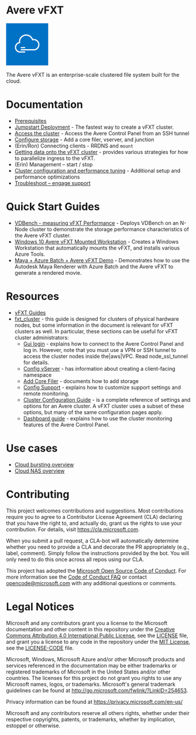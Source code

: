 # Avere vFXT

<img src="docs/images/avere_vfxt.png">

The Avere vFXT is an enterprise-scale clustered file system built for the cloud.

<!---
# Cloud Bursting

Avere Virtual FXT (vFXT) Edge filers allow you to run compute workflows in Azure Compute without having to worry about moving your NAS.  The vFXT accomplishes this by performing read-ahead caching, which aids in hiding latency when trying to use cloud computing against on-premises storage. The benefits of using this technology include:

  * Leverage your current on-premsises NAS environment alongside Azure Compute
  * Allows you to offset peaks in compute demand with Azure's pay-as-you-go services without moving large data sets from existing storage
  * Hides latency to cloud compute resources with cloud caching
  * Provides easy scaling from 3 to 24 nodes to meet growing demands in shorter periods of time
  * Reduces cloud compute costs by as much as 90% by minimizing the use of Azure Storage during processing
  * Eliminates the need to expand owned compute capacity, reducing data center footprint and supporting data center consolidation
  * Allows for use of Microsoft Azure Low-priority Virtual Machines for additional savings
  * Enterprises and companies working within HPC environments see immediate benefits of flexibility and agility to match compute resources with business demands quickly and easily.

[Learn more about Cloud Bursting](http://www.averesystems.com/cloud-bursting)

<img src="docs/images/cloud-bursting-animation.gif">

# Clustered File System for Azure – Cloud NAS

When using both Azure Storage and Azure Compute resources, you can use the vFXT to create an scale-out NAS in the public cloud, eliminating the silos between these resources. Leverage low-cost Azure Storage for HPC workloads running on Azure Compute.

Avere Cloud NAS with the vFXT for Azure gives you:
  * Scalability – clustering up to 24 nodes
  * Low Data Latency – powerful cloud cache tiers data for optimal performance
  * Secure AES 256-encryption
  * Protection with Cloud Snapshots
  * Insights with powerful analytics

[Learn more about Cloud NAS](http://www.averesystems.com/cloud-nas)

<img src="docs/images/cloud-nas-animation.gif">
--->

# Documentation
  * [Prerequisites](docs/prereqs.md)
  * [Jumpstart Deployment](docs/jumpstart_deploy.md) - The fastest way to create a vFXT cluster.
  * [Access the cluster](docs/access_cluster.md) - Access the Avere Control Panel from an SSH tunnel
  * [Configure storage](docs/configure_storage.md) - Add a core filer, vserver, and junction
  * (Erin/Ron) Connecting clients - RRDNS and `mount`
  * [Getting data onto the vFXT cluster](docs/getting_data_onto_vfxt.md) - provides various strategies for how to parallelize ingress to the vFXT.
  * (Erin) Management – start / stop
  * [Cluster configuration and performance tuning](docs/config_tuning.md) - Additional setup and performance optimizations
  * [Troubleshoot – engage support](docs/engage_support.md)

# Quick Start Guides
  * [VDBench - measuring vFXT Performance](docs/vdbench.md) - Deploys VDBench on an N-Node cluster to demonstrate the storage performance characteristics of the Avere vFXT cluster.
  * [Windows 10 Avere vFXT Mounted Workstation](docs/windows_10_avere_vfxt_mounted_workstation.md) - Creates a Windows Workstation that automatically mounts the vFXT, and installs various Azure Tools.
  * [Maya + Azure Batch + Avere vFXT Demo](docs/maya_azure_batch_avere_vfxt_demo.md) - Demonstrates how to use the Autodesk Maya Renderer with Azure Batch and the Avere vFXT to generate a rendered movie.

# Resources
  * [vFXT Guides](http://library.averesystems.com/#vfxt) 
  * [fxt_cluster](http://library.averesystems.com/#fxt_cluster) - this guide is designed for clusters of physical hardware nodes, but some information in the document is relevant for vFXT clusters as well. In particular, these sections can be useful for vFXT cluster administrators: 
    * [Gui login](http://library.averesystems.com/create_cluster/4_8/html/initial_config.html#gui-login) - explains how to connect to the Avere Control Panel and log in. However, note that you must use a VPN or SSH tunnel to access the cluster nodes inside the|aws|VPC. Read node_ssl_tunnel for details.
    * [Config vServer](http://library.averesystems.com/create_cluster/4_8/html/config_vserver.html#config-vserver) - has information about creating a client-facing namespace
    * [Add Core Filer](http://library.averesystems.com/create_cluster/4_8/html/config_core_filer.html#add-core-filer) - documents how to add storage
    * [Config Support](http://library.averesystems.com/create_cluster/4_8/html/config_support.html#config-support) - explains how to customize support settings and remote monitoring. 
    * [Cluster Configuration Guide](http://library.averesystems.com/#operations) - is a complete reference of settings and options for an Avere cluster. A vFXT cluster uses a subset of these options, but many of the same configuration pages apply. 
    * [Dashboard guide](http://library.averesystems.com/#operations) - explains how to use the cluster monitoring features of the Avere Control Panel.

# Use cases
* [Cloud bursting overview](/docs/cloud_bursting.md)
* [Cloud NAS overview](/docs/cloud_nas.md)

# Contributing

This project welcomes contributions and suggestions.  Most contributions require you to agree to a
Contributor License Agreement (CLA) declaring that you have the right to, and actually do, grant us
the rights to use your contribution. For details, visit https://cla.microsoft.com.

When you submit a pull request, a CLA-bot will automatically determine whether you need to provide
a CLA and decorate the PR appropriately (e.g., label, comment). Simply follow the instructions
provided by the bot. You will only need to do this once across all repos using our CLA.

This project has adopted the [Microsoft Open Source Code of Conduct](https://opensource.microsoft.com/codeofconduct/).
For more information see the [Code of Conduct FAQ](https://opensource.microsoft.com/codeofconduct/faq/) or
contact [opencode@microsoft.com](mailto:opencode@microsoft.com) with any additional questions or comments.

# Legal Notices

Microsoft and any contributors grant you a license to the Microsoft documentation and other content
in this repository under the [Creative Commons Attribution 4.0 International Public License](https://creativecommons.org/licenses/by/4.0/legalcode),
see the [LICENSE](LICENSE) file, and grant you a license to any code in the repository under the [MIT License](https://opensource.org/licenses/MIT), see the
[LICENSE-CODE](LICENSE-CODE) file.

Microsoft, Windows, Microsoft Azure and/or other Microsoft products and services referenced in the documentation
may be either trademarks or registered trademarks of Microsoft in the United States and/or other countries.
The licenses for this project do not grant you rights to use any Microsoft names, logos, or trademarks.
Microsoft's general trademark guidelines can be found at http://go.microsoft.com/fwlink/?LinkID=254653.

Privacy information can be found at https://privacy.microsoft.com/en-us/

Microsoft and any contributors reserve all others rights, whether under their respective copyrights, patents,
or trademarks, whether by implication, estoppel or otherwise.
